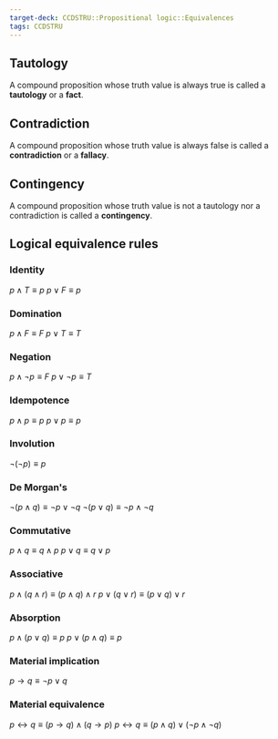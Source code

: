```yaml
---
target-deck: CCDSTRU::Propositional logic::Equivalences
tags: CCDSTRU
---
```


## Tautology

A compound proposition whose truth value is always true is called a **tautology** or a **fact**.
<!--ID: 1706459575489-->


## Contradiction

A compound proposition whose truth value is always false is called a **contradiction** or a **fallacy**.
<!--ID: 1706459575493-->


## Contingency

A compound proposition whose truth value is not a tautology nor a contradiction is called a **contingency**.
<!--ID: 1706459575498-->


## Logical equivalence rules

### Identity

$p \land T \equiv p$
$p \lor F \equiv p$
<!--ID: 1706459575502-->


### Domination

$p \land F \equiv F$
$p \lor T \equiv T$
<!--ID: 1706459575505-->


### Negation

$p \land \neg p \equiv F$
$p \lor \neg p \equiv T$
<!--ID: 1706459575510-->


### Idempotence

$p \land p \equiv p$
$p \lor p \equiv p$
<!--ID: 1706459575516-->


### Involution

$\neg(\neg p) \equiv p$
<!--ID: 1706459575520-->


### De Morgan's

$\neg(p \land q) \equiv \neg p \lor \neg q$
$\neg(p \lor q) \equiv \neg p \land \neg q$
<!--ID: 1706459575525-->


### Commutative

$p \land q \equiv q \land p$
$p \lor q \equiv q \lor p$
<!--ID: 1706459575529-->


### Associative

$p \land (q \land r) \equiv (p \land q) \land r$
$p \lor (q \lor r) \equiv (p \lor q) \lor r$
<!--ID: 1706459575533-->


### Absorption

$p \land (p \lor q) \equiv p$
$p \lor (p \land q) \equiv p$
<!--ID: 1706459575536-->


### Material implication

$p \to q \equiv \neg p \lor q$
<!--ID: 1706459575541-->


### Material equivalence

$p \leftrightarrow q \equiv (p \to q) \land (q \to p)$
$p \leftrightarrow q \equiv (p \land q) \lor (\neg p \land \neg q)$
<!--ID: 1706459575545-->
